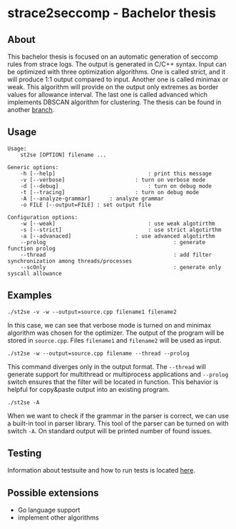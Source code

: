 # strace2seccomp - Bachelor thesis



## About
This bachelor thesis is focused on an automatic generation of seccomp rules from
strace logs. The output is generated in C/C++ syntax. Input can be optimized
with three optimization algorithms. One is called strict, and it will produce
1:1 output compared to input. Another one is called minimax or weak. This
algorithm will provide on the output only extremes as border values for
allowance interval.  The last one is called advanced which implements DBSCAN
algorithm for clustering. The thesis can be found in another
[branch](https://github.com/tammar96/IBP/tree/thesis).

## Usage

	Usage:
		st2se [OPTION] filename ...

	Generic options:
	    -h [--help]								: print this message
	    -v [--verbose]						: turn on verbose mode
	    -d [--debug]							: turn on debug mode
	    -t [--tracing]						: turn on debug mode
	    -A [--analyze-grammar]		: analyze grammar
	    -o FILE [--output=FILE]	: set output file

	Configuration options:
	    -w [--weak]								: use weak algotirthm
	    -s [--strict]							: use strict algotirthm
	    -a [--advanaced]					: use advanced algotirthm
	    --prolog										: generate function prolog
	    --thread										: add filter synchronization among threads/processes
    	--scOnly                                        : generate only syscall allowance


## Examples

	./st2se -v -w --output=source.cpp filename1 filename2

In this case, we can see that verbose mode is turned on and minimax algorithm
was chosen for the optimizer. The output of the program will be stored in
`source.cpp`. Files `filename1` and `filename2` will be used as input.

	./st2se -w --output=source.cpp filename --thread --prolog

This command diverges only in the output format. The `--thread` will generate
support for multithread or multiprocess applications and `--prolog` switch
ensures that the filter will be located in function. This behavior is helpful
for copy&paste output into an existing program.

	./st2se -A

When we want to check if the grammar in the parser is correct, we can use a
built-in tool in parser library. This tool of the parser can be turned on with
switch `-A`. On standard output will be printed number of found issues.

## Testing
Information about testsuite and how to run tests is located
[here](./testsuite/README.md).

## Possible extensions
- Go language support
- implement other algorithms
